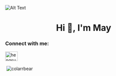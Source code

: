![Alt Text](https://media.giphy.com/media/UKPk3inWv12PS/giphy.gif)

<h1 align="center">Hi 👋, I'm May</h1>
<h3 align="left">Connect with me:</h3>
<p align="left">
<a href="https://linkedin.com/in/hengsuwanc" target="blank"><img align="center" src="https://raw.githubusercontent.com/rahuldkjain/github-profile-readme-generator/master/src/images/icons/Social/linked-in-alt.svg" alt="hengsuwanc" height="30" width="40" /></a>
</p>

<p>&nbsp;<img align="center" src="https://github-readme-stats.vercel.app/api?username=colarrbear&show_icons=true&locale=en" alt="colarrbear" /></p>
